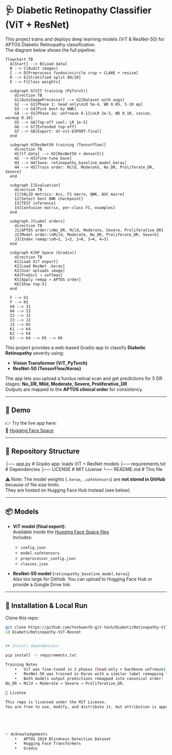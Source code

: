 # 🩺 Diabetic Retinopathy Classifier (ViT + ResNet)


This project trains and deploys deep learning models (ViT & ResNet-50) for APTOS Diabetic Retinopathy classification.  
The diagram below shows the full pipeline:

```mermaid
flowchart TB
  A[Start] --> B[Load data]
  B --> C[Audit images]
  C --> D[Preprocess fundus\ncircle crop + CLAHE + resize]
  D --> E[Stratified split 80/20]
  E --> F[Class weights]

  subgraph G[VIT training (PyTorch)]
    direction TB
    G1[AutoImageProcessor] --> G2[Dataset with augs]
    G2 --> G3[Phase 1: head only\nLR 5e-4, WD 0.05, 5-10 ep]
    G3 --> G4[Pick best by QWK]
    G4 --> G5[Phase 2a: unfreeze 6-11\nLR 2e-5, WD 0.10, cosine, warmup 0.10]
    G5 --> G6[Top-off cool: LR 1e-5]
    G6 --> G7[Extended top-off]
    G7 --> G8[Export: dr-vit-EXPORT-final]
  end

  subgraph H[ResNet50 training (TensorFlow)]
    direction TB
    H1[tf.data] --> H2[ResNet50 + dense(5)]
    H2 --> H3[Fine-tune base]
    H3 --> H4[Save: retinopathy_baseline_model.keras]
    H4 --> H5[Train order: Mild, Moderate, No_DR, Proliferate_DR, Severe]
  end

  subgraph I[Evaluation]
    direction TB
    I1[VALID metrics: Acc, F1 macro, QWK, AUC macro]
    I2[Select best QWK checkpoint]
    I3[TEST inference]
    I4[Confusion matrix, per-class F1, examples]
  end

  subgraph J[Label orders]
    direction TB
    J1[APTOS order:\nNo_DR, Mild, Moderate, Severe, Proliferative_DR]
    J2[Model order:\nMild, Moderate, No_DR, Proliferate_DR, Severe]
    J3[Index remap:\n0→1, 1→2, 2→0, 3→4, 4→3]
  end

  subgraph K[HF Space (Gradio)]
    direction TB
    K1[Load ViT export]
    K2[Load ResNet .keras]
    K3[User uploads image]
    K4[Predict → softmax]
    K5[Apply remap → APTOS order]
    K6[Show top-5]
  end

  F --> G1
  F --> H1
  G8 --> I1
  H4 --> I3
  I3 --> J1
  I3 --> J2
  J3 --> K5
  K1 --> K4
  K2 --> K4
  K3 --> K4 --> K5 --> K6
```

This project provides a web-based Gradio app to classify **Diabetic Retinopathy** severity using:
- **Vision Transformer (ViT, PyTorch)**  
- **ResNet-50 (TensorFlow/Keras)**  

The app lets you upload a fundus retinal scan and get predictions for 5 DR stages:
**No_DR, Mild, Moderate, Severe, Proliferative_DR**  
Outputs are mapped to the **APTOS clinical order** for consistency.

---

## 🚀 Demo

👉 Try the live app here:  
🔗 [Hugging Face Space](https://huggingface.co/spaces/Yeshwanth2410/DiabeticRetinopath-ViT-Resnet)

---

## 📂 Repository Structure

├── app.py                   # Gradio app: loads ViT + ResNet models
├── requirements.txt         # Dependencies
├── LICENSE                  # MIT License
└── README.md                # This file




⚠️ Note: The model weights (`.keras`, `.safetensors`) are **not stored in GitHub** because of file size limits.  
They are hosted on Hugging Face Hub instead (see below).

---

## 📦 Models

- **ViT model (final export)**:  
  Available inside the [Hugging Face Space files](https://huggingface.co/spaces/Yeshwanth2410/DiabeticRetinopath-ViT-Resnet/tree/main/dr-vit-EXPORT-final)  
  Includes:
  - `config.json`  
  - `model.safetensors`  
  - `preprocessor_config.json`  
  - `classes.json`

- **ResNet-50 model** (`retinopathy_baseline_model.keras`):  
  Also too large for GitHub. You can upload to Hugging Face Hub or provide a Google Drive link.

---

## 🔧 Installation & Local Run

Clone this repo:
```bash
git clone https://github.com/Yeshwanth-git-tech/DiabeticRetinopathy-ViT-Resnet.git
cd DiabeticRetinopathy-ViT-Resnet


## Install dependencies:

pip install -r requirements.txt

Training Notes
	•	ViT was fine-tuned in 2 phases (head-only + backbone unfreeze) with class-balanced loss.
	•	ResNet-50 was trained in Keras with a similar label remapping to match APTOS dataset order.
	•	Both models output predictions remapped into canonical order:
No_DR → Mild → Moderate → Severe → Proliferative_DR.

📜 License

This repo is licensed under the MIT License.
You are free to use, modify, and distribute it, but attribution is appreciated.





✨ Acknowledgements
	•	APTOS 2019 Blindness Detection Dataset
	•	Hugging Face Transformers
	•	Gradio
